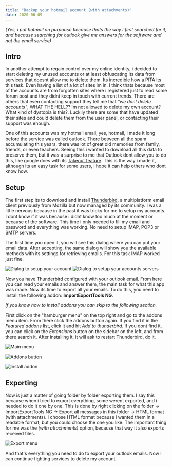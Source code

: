 ```yaml
---
title: "Backup your hotmail account (with attachments)"
date: 2020-06-09
---
```


*(Yes, i put hotmail on purpouse because thats the way i first searched for it, and because searching for outlook give me answers for the software and not the email service)*

## Intro
In another attempt to regain control over my online identity, i decided to start deleting my unused accounts or at least obfuscating its data from services that doesnt allow me to delete them. Its incredible how a PITA its this task. Even having a list of a lot of sites im in. I think thats because most of the accounts are from forgotten sites where i registered just to read some forum post and they didnt keep in touch with current trends. There are others that even contacting support they tell me that *"we dont delete accounts"*, WHAT THE HELL?? Im not allowed to delete my own account? What kind of dystopia is this?. Luckily there are some that have updated their sites and could delete them from the user panel, or contacting their support was enough.

One of this accounts was my hotmail email, yes, hotmail, i made it long before the service was called outlook. There between all the spam accumulating this years, there was lot of great old memories from family, friends, or even teachers. Seeing this i wanted to download all this data to preserve them, but it was a surprise to me that Outlook dont allow you to do this, like google does with its [Takeout feature](https://takeout.google.com/settings/takeout). This is the way i made it, although its an easy task for some users, i hope it can help others who dont know how.

## Setup
The first step its to download and install [Thunderbird](https://www.thunderbird.net/en-US/), a multiplatform email client previously from Mozilla but now managed by its community. I was a little nervous because in the past it was tricky for me to setup my accounts. I dont know if it was because i didnt know too much at the moment or because of the software. This time i only needed to fill my email and password and everything was working. No need to setup IMAP, POP3 or SMTP servers.

The first time you open it, you will see this dialog where you can put your email data. After accepting, the same dialog will show you the available methods with its settings for retrieving emails. For this task IMAP worked just fine.

![Dialog to setup your account](/static/imgs/backup-hotmail-emails/account-setup.jpg)
![Dialog to setup your accounts servers](/static/imgs/backup-hotmail-emails/account-setup-servers.jpg)

Now you have Thunderbird configured with your outlook email. From here you can read your emails and answer them, the main task for what this app was made. Now its time to export all your emails. To do this, you need to install the following addon: **ImportExportTools NG**.

*If you know how to install addons you can skip to the following section.*

First click on the "hamburger menu" on the top right and go to the addons menu item. From there click the addons button again. If you find it in the *Featured addons* list, click it and hit *Add to thunderbird*. If you dont find it, you can click on the *Extensions* button on the sidebar on the left, and from there search it. After installing it, it will ask to restart Thunderbird, do it.

![Main menu](/static/imgs/backup-hotmail-emails/addons-menu.jpg)

![Addons button](/static/imgs/backup-hotmail-emails/addons-menu-2.jpg)

![Install addon](/static/imgs/backup-hotmail-emails/install-addon.jpg)

## Exporting
Now is just a matter of going folder by folder exporting them. I say this because when i tried to export everything, some werent exported, and i needed to do it one by one. This is done by right clicking on the folder -> ImportExportTools NG -> Export all messages in this folder -> HTML format (with attachments). I choose HTML format because i wanted them in a readable format, but you could choose the one you like. The important thing for me was the *(with attachments)* option, because that way it also exports received files.

![Export menu](/static/imgs/backup-hotmail-emails/export.jpg)


And that's everything you need to do to export your outlook emails. Now I can continue fighting services to delete my account.
